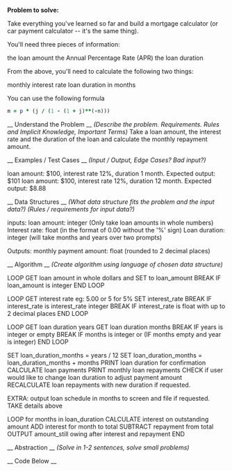 __Problem to solve:__

Take everything you've learned so far and build a mortgage calculator (or car payment calculator -- it's the same thing).

You'll need three pieces of information:

the loan amount
the Annual Percentage Rate (APR)
the loan duration

From the above, you'll need to calculate the following two things:

monthly interest rate
loan duration in months

You can use the following formula
```ruby
m = p * (j / (1 - (1 + j)**(-n)))
```

__ Understand the Problem __
*(Describe the problem. Requirements. Rules and Implicit Knowledge, Important Terms)*
Take a loan amount, the interest rate and the duration of the loan and calculate the monthly repayment amount.


__ Examples / Test Cases __
*(Input / Output, Edge Cases? Bad input?)*

loan amount: $100, interest rate 12%, duration 1 month. Expected output: $101
loan amount: $100, interest rate 12%, duration 12 month. Expected output: $8.88

__ Data Structures __
*(What data structure fits the problem and the input data?)
(Rules / requirements for input data?)*

inputs:
loan amount: integer (Only take loan amounts in whole numbers)
Interest rate: float (in the format of 0.00 without the '%' sign)
Loan duration: integer (will take months and years over two prompts)

Outputs:
monthly payment amount: float (rounded to 2 decimal places)


__ Algorithm __
*(Create algorithm using language of chosen data structure)*

LOOP
  GET loan amount in whole dollars and
  SET to loan_amount
  BREAK IF loan_amount is integer
END LOOP

LOOP
  GET interest rate eg: 5.00 or 5 for 5%
  SET interest_rate
  BREAK IF interest_rate is interest_rate integer
  BREAK IF interest_rate is float with up to 2 decimal places
END LOOP

LOOP
  GET loan duration years
  GET loan duration months
  BREAK IF years is integer or empty
  BREAK IF months is integer or (IF months empty and year is integer)
END LOOP

SET loan_duration_months = years / 12
SET loan_duration_months = loan_duration_months + months
PRINT loan duration for confirmation
CALCULATE loan payments
PRINT monthly loan repayments
CHECK if user would like to change loan duration to adjust payment amount
RECALCULATE loan repayments with new duration if requested.

EXTRA:
output loan schedule in months to screen and file if requested.
TAKE details above

LOOP for months in loan_duration
  CALCULATE interest on outstanding amount
  ADD interest for month to total
  SUBTRACT repayment from total
  OUTPUT amount_still owing after interest and repayment
END






__ Abstraction __
*(Solve in 1-2 sentences, solve small problems)*



__ Code Below __
